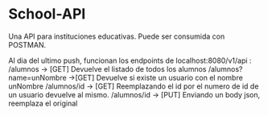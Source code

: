 # School-API
Una API para instituciones educativas.
Puede ser consumida con POSTMAN.

Al dia del ultimo push, funcionan los endpoints de localhost:8080/v1/api : 
/alumnos -> [GET] Devuelve el listado de todos los alumnos
/alumnos?name=unNombre ->[GET] Devuelve si existe un usuario con el nombre unNombre
/alumnos/id -> [GET] Reemplazando el id por el numero de id de un usuario devuelve al mismo.
/alumnos/id -> [PUT] Enviando un body json, reemplaza el original
